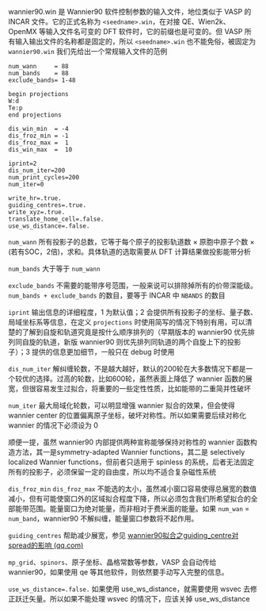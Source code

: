wannier90.win 是 Wannier90 软件控制参数的输入文件，地位类似于 VASP 的 INCAR 文件。它的正式名称为 `<seedname>.win`，在对接 QE、Wien2k、OpenMX 等输入文件名可变的 DFT 软件时，它的前缀也是可变的。但 VASP 所有输入输出文件的名称都是固定的，所以 `<seedname>.win` 也不能免俗，被固定为  `wannier90.win`
我们先给出一个常规输入文件的范例

```
num_wann     = 88
num_bands    = 88
exclude_bands= 1-48

begin projections
W:d
Te:p
end projections

dis_win_min  = -4
dis_froz_min = -1
dis_froz_max =  1
dis_win_max  =  10

iprint=2
dis_num_iter=200
num_print_cycles=200
num_iter=0

write_hr=.true.
guiding_centres=.true.
write_xyz=.true.
translate_home_cell=.false.
use_ws_distance=.false.
```

`num_wann` 所有投影子的总数，它等于每个原子的投影轨道数 $\times$ 原胞中原子个数 $\times$ (若有SOC，2倍)，求和。具体轨道的选取需要从 DFT 计算结果做投影能带分析

`num_bands` 大于等于 `num_wann`

`exclude_bands` 不需要的能带序号范围，一般来说可以排除掉所有的价带深能级。`num_bands + exclude_bands` 的数目，要等于 INCAR 中 `NBANDS` 的数目

`iprint` 输出信息的详细程度，1 为默认值；2 会提供所有投影子的坐标、量子数、局域坐标系等信息，在定义 `projections` 时使用简写的情况下特别有用，可以清楚的了解到自旋和轨道究竟是按什么顺序排列的（早期版本的 wannier90 优先排列同自旋的轨道，新版 wannier90 则优先排列同轨道的两个自旋上下的投影子）；3 提供的信息更加细节，一般只在 debug 时使用

`dis_num_iter` 解纠缠轮数，不是越大越好，默认的200轮在大多数情况下都是一个较优的选择。过高的轮数，比如600轮，虽然表面上降低了 wannier 函数的展宽，但很容易发生过拟合，将重要的一些定性性质，比如能带的二重简并性破坏
  
`num_iter` 最大局域化轮数，可以明显增强 wannier 拟合的效果，但会使得 wannier center 的位置偏离原子坐标，破坏对称性。所以如果需要后续对称化 wannier 的情况下必须设为 0

顺便一提，虽然 wannier90 内部提供两种宣称能够保持对称性的 wannier 函数构造方法，其一是symmetry-adapted Wannier functions，其二是 selectively localized Wannier functions，但前者只适用于 spinless 的系统，后者无法固定所有的投影子，必须保留一定的自由度，所以均不适合复杂磁性系统

`dis_froz_min` `dis_froz_max` 不能选的太小，虽然减小窗口容易使得总展宽的数值减小，但有可能使窗口外的区域拟合程度下降，所以必须包含我们所希望拟合的全部能带范围。能量窗口为绝对能量，而非相对于费米面的能量。如果 `num_wan` = `num_band`，wannier90 不解纠缠，能量窗口参数将不起作用。

`guiding_centres` 帮助减少展宽，参见 [wannier90拟合之guiding_centre对spread的影响 (qq.com)](https://mp.weixin.qq.com/s/qRRNWmGjgYcZgGECdgbJdg)

`mp_grid`、`spinors`、原子坐标、晶格常数等参数，VASP 会自动传给 wannier90，如果使用 qe 等其他软件，则依然要手动写入完整的信息。
 
`use_ws_distance=.false.` 如果使用 use_ws_distance，就需要使用 wsvec 去修正跃迁矢量。所以如果不能处理 wsvec 的情况下，应该关掉 use_ws_distance